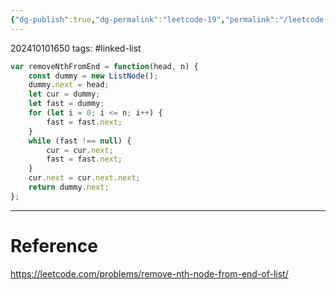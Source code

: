 ```yaml
---
{"dg-publish":true,"dg-permalink":"leetcode-19","permalink":"/leetcode-19/"}
---
```


202410101650
tags: #linked-list 

```js
var removeNthFromEnd = function(head, n) {
	const dummy = new ListNode();
	dummy.next = head;
	let cur = dummy;
	let fast = dummy;
	for (let i = 0; i <= n; i++) {
		fast = fast.next;
	}
	while (fast !== null) {
		cur = cur.next;
		fast = fast.next;
	}
	cur.next = cur.next.next;
	return dummy.next;
};
```

---
# Reference

https://leetcode.com/problems/remove-nth-node-from-end-of-list/